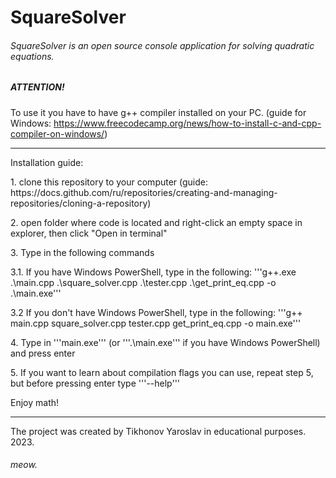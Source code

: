 # SquareSolver
###### SquareSolver is an open source console application for solving quadratic equations.

##### ATTENTION! 
To use it you have to have g++ compiler installed on your PC. (guide for Windows: https://www.freecodecamp.org/news/how-to-install-c-and-cpp-compiler-on-windows/)
<hr>
Installation guide:
<p>1. clone this repository to your computer (guide: https://docs.github.com/ru/repositories/creating-and-managing-repositories/cloning-a-repository)
<p>2. open folder where code is located and right-click an empty space in explorer, then click "Open in terminal"
<p>3. Type in the following commands
<p>  3.1. If you have Windows PowerShell, type in the following: '''g++.exe .\main.cpp .\square_solver.cpp .\tester.cpp .\get_print_eq.cpp -o .\main.exe'''
<p>  3.2 If you don't have Windows PowerShell, type in the following: '''g++ main.cpp square_solver.cpp tester.cpp get_print_eq.cpp -o main.exe'''
<p>4. Type in '''main.exe''' (or '''.\main.exe''' if you have Windows PowerShell) and press enter
<p>5. If you want to learn about compilation flags you can use, repeat step 5, but before pressing enter type '''--help'''
<p>Enjoy math!
<hr>
The project was created by Tikhonov Yaroslav in educational purposes. 
2023.

###### meow.
